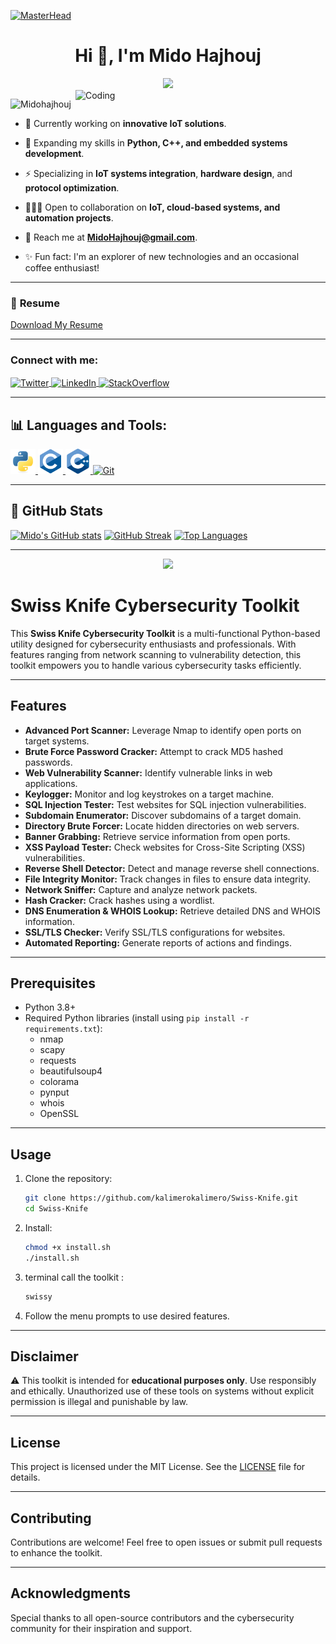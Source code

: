 





[![MasterHead](https://i.imgur.com/qNFF2xG.jpg)](https://github.com/Midohajhouj)
<h1 align="center">Hi 👋, I'm Mido Hajhouj</h1>
<div align="center">
  <a href="https://github.com/Rez4-3yz/readme-typing-svg">
    <img src="https://readme-typing-svg.herokuapp.com?lines=🌿Passionate+Software+Engineer🌿; 🔧Developer+and+Innovator🔧; 🌱Open-Source+Contributor🌱&center=true&width=500&height=50">
  </a>
</div>

<img align="right" alt="Coding" width="400" src="https://github.com/Midohajhouj/Midohajhouj/blob/resources/media/programmer_animation.gif">

<p align="left"> <img src="https://komarev.com/ghpvc/?username=Midohajhouj&label=Profile%20views&color=0e75b6&style=flat" alt="Midohajhouj" /> </p>

- 🔧 Currently working on **innovative IoT solutions**.

- 🌱 Expanding my skills in **Python, C++, and embedded systems development**.

- ⚡ Specializing in **IoT systems integration**, **hardware design**, and **protocol optimization**.

- 🙋🏼‍♂️ Open to collaboration on **IoT, cloud-based systems, and automation projects**.

- 📧 Reach me at **MidoHajhouj@gmail.com**.

- ✨ Fun fact: I'm an explorer of new technologies and an occasional coffee enthusiast! 

---

### 📝 **Resume**
[Download My Resume](https://github.com/Midohajhouj/Midohajhouj/blob/resources/media/MidoHajhouj.pdf)

---

<h3 align="left">Connect with me:</h3>
<p align="left">
  <a href="https://twitter.com/YourTwitterHandle" target="_blank">
    <img align="center" src="https://raw.githubusercontent.com/rahuldkjain/github-profile-readme-generator/master/src/images/icons/Social/twitter.svg" alt="Twitter" height="30" width="40" />
  </a>
  <a href="https://linkedin.com/in/Midohajhouj" target="_blank">
    <img align="center" src="https://raw.githubusercontent.com/rahuldkjain/github-profile-readme-generator/master/src/images/icons/Social/linked-in-alt.svg" alt="LinkedIn" height="30" width="40" />
  </a>
  <a href="https://stackoverflow.com/users/YourStackOverflowID" target="_blank">
    <img align="center" src="https://raw.githubusercontent.com/rahuldkjain/github-profile-readme-generator/master/src/images/icons/Social/stack-overflow.svg" alt="StackOverflow" height="30" width="40" />
  </a>
</p>

---

<h2>📊 Languages and Tools:</h2>
<p align="left">
  <a href="https://www.python.org" target="_blank" rel="noreferrer">
    <img src="https://raw.githubusercontent.com/devicons/devicon/master/icons/python/python-original.svg" alt="Python" width="40" height="40" />
  </a>
  <a href="https://www.cprogramming.com/" target="_blank" rel="noreferrer">
    <img src="https://raw.githubusercontent.com/devicons/devicon/master/icons/c/c-original.svg" alt="C" width="40" height="40" />
  </a>
  <a href="https://www.w3schools.com/cpp/" target="_blank" rel="noreferrer">
    <img src="https://raw.githubusercontent.com/devicons/devicon/master/icons/cplusplus/cplusplus-original.svg" alt="C++" width="40" height="40" />
  </a>
  <a href="https://git-scm.com/" target="_blank" rel="noreferrer">
    <img src="https://www.vectorlogo.zone/logos/git-scm/git-scm-icon.svg" alt="Git" width="40" height="40" />
  </a>
</p>

---

## 🔋 GitHub Stats
[![Mido's GitHub stats](https://github-readme-stats.vercel.app/api?username=Midohajhouj&show_icons=true&theme=radical)](https://github.com/Midohajhouj)
[![GitHub Streak](https://streak-stats.demolab.com/?user=Midohajhouj&theme=radical)](https://github.com/Midohajhouj)
[![Top Languages](https://github-readme-stats.vercel.app/api/top-langs/?username=Midohajhouj&layout=compact&theme=radical)](https://github.com/Midohajhouj)

---

<p align="center">
     <img src="https://capsule-render.vercel.app/api?type=waving&color=gradient&height=100&section=footer"/>
</p>










# Swiss Knife Cybersecurity Toolkit

This **Swiss Knife Cybersecurity Toolkit** is a multi-functional Python-based utility designed for cybersecurity enthusiasts and professionals. With features ranging from network scanning to vulnerability detection, this toolkit empowers you to handle various cybersecurity tasks efficiently.

---

## Features

- **Advanced Port Scanner:** Leverage Nmap to identify open ports on target systems.
- **Brute Force Password Cracker:** Attempt to crack MD5 hashed passwords.
- **Web Vulnerability Scanner:** Identify vulnerable links in web applications.
- **Keylogger:** Monitor and log keystrokes on a target machine.
- **SQL Injection Tester:** Test websites for SQL injection vulnerabilities.
- **Subdomain Enumerator:** Discover subdomains of a target domain.
- **Directory Brute Forcer:** Locate hidden directories on web servers.
- **Banner Grabbing:** Retrieve service information from open ports.
- **XSS Payload Tester:** Check websites for Cross-Site Scripting (XSS) vulnerabilities.
- **Reverse Shell Detector:** Detect and manage reverse shell connections.
- **File Integrity Monitor:** Track changes in files to ensure data integrity.
- **Network Sniffer:** Capture and analyze network packets.
- **Hash Cracker:** Crack hashes using a wordlist.
- **DNS Enumeration & WHOIS Lookup:** Retrieve detailed DNS and WHOIS information.
- **SSL/TLS Checker:** Verify SSL/TLS configurations for websites.
- **Automated Reporting:** Generate reports of actions and findings.

---

## Prerequisites

- Python 3.8+
- Required Python libraries (install using `pip install -r requirements.txt`):
  - nmap
  - scapy
  - requests
  - beautifulsoup4
  - colorama
  - pynput
  - whois
  - OpenSSL

---

## Usage

1. Clone the repository:

   ```bash
   git clone https://github.com/kalimerokalimero/Swiss-Knife.git
   cd Swiss-Knife
   ```

2. Install:

   ```bash
   chmod +x install.sh
   ./install.sh
   ```

3. terminal call the toolkit :

   ```bash
   swissy
   ```

4. Follow the menu prompts to use desired features.

---

## Disclaimer

⚠️ This toolkit is intended for **educational purposes only**. Use responsibly and ethically. Unauthorized use of these tools on systems without explicit permission is illegal and punishable by law.

---

## License

This project is licensed under the MIT License. See the [LICENSE](LICENSE) file for details.

---

## Contributing

Contributions are welcome! Feel free to open issues or submit pull requests to enhance the toolkit.

---

## Acknowledgments

Special thanks to all open-source contributors and the cybersecurity community for their inspiration and support.
